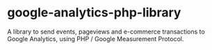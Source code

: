 # google-analytics-php-library
A library to send events, pageviews and e-commerce transactions to Google Analytics, using PHP / Google Measurement Protocol.
